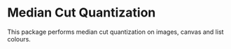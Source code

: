 # Median Cut Quantization

This package performs median cut quantization on images, canvas and list colours.
